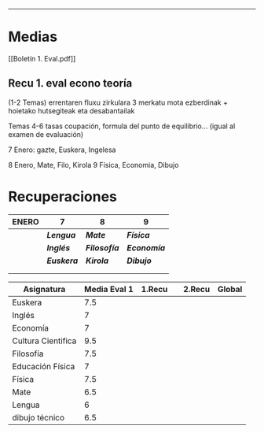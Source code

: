 
---
# Medias

[[Boletín 1. Eval.pdf]]


## Recu 1. eval econo teoría
(1-2 Temas)
errentaren fluxu zirkulara
3 merkatu mota ezberdinak + hoietako hutsegiteak eta desabantailak

Temas 4-6
tasas coupación, formula del punto de equilibrio... (igual al examen de evaluación)


7 Enero: gazte, Euskera, Ingelesa

8 Enero, Mate, Filo, Kirola
9 Física, Economia, Dibujo

# Recuperaciones


| ENERO | 7             | 8               | 9              |
| ----- | ------------- | --------------- | -------------- |
|       | ***Lengua***  | ***Mate***      | ***Física***   |
|       | ***Inglés***  | ***Filosofía*** | ***Economía*** |
|       | ***Euskera*** | ***Kirola***    | ***Dibujo***   |
|       |               |                 |                |
|       |               |                 |                |



| Asignatura         | Media Eval 1 | 1.Recu |     | 2.Recu | Global |
| ------------------ | ------------ | ------ | --- | ------ | ------ |
| Euskera            | 7.5          |        |     |        |        |
| Inglés             | 7            |        |     |        |        |
| Economía           | 7            |        |     |        |        |
| Cultura Cientifica | 9.5          |        |     |        |        |
| Filosofía          | 7.5          |        |     |        |        |
| Educación Física   | 7            |        |     |        |        |
| Física             | 7.5          |        |     |        |        |
| Mate               | 6.5          |        |     |        |        |
| Lengua             | 6            |        |     |        |        |
| dibujo técnico     | 6.5          |        |     |        |        |
